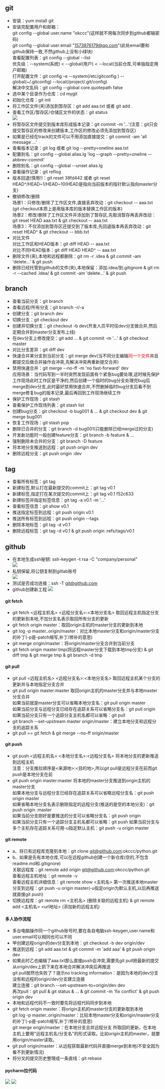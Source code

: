 ## git
- 安装：yum install git
- 安装完配置用户和邮箱：  
git config --global user.name "okccc"(这样就不用每次同步到github都输密码)  
git config --global user.email "1573976179@qq.com"(此处email要和github保持一致,不然github上没有小绿块)    
查看配置列表：git config --global --list  
优先级：--system(系统) < --global(用户) < --local(当前仓库,可单独指定用户邮箱)       
打开配置文件：git config -e --system(/etc/gitconfig ) --global(~/.gitconfig) --local(/project/.git/config)  
解决中文乱码：git config --global core.quotepath false
- 选中某个目录作为仓库：cd mygit
- 初始化仓库：git init
- 将工作区文件(夹)添加到暂存区：git add aaa.txt 或者 git add . 
- 查看工作区/暂存区/仓储区文件的状态：git status  
![](images/git/00_工作区和版本库.png)  
- 将暂存区文件提交到版本库形成版本记录：git commit -m '...'(注意：git只会提交暂存区的修改来创建版本,工作区的修改必须先添加到暂存区)  
- 如果是已经在track的文件可以不用添加直接提交：git commit -am 'all message ...'
- 查看版本记录：git log 或者 git log --pretty=oneline aaa.txt
- 配置别名：git config --global alias.lg 'log --graph --pretty=oneline --abbrev-commit'
- 删除别名：git config --global --unset alias.lg
- 查看操作记录：git reflog
- 版本回退(慎用!)：git reset 38fd442 或者 git reset HEAD^/HEAD~1/HEAD~10(HEAD是指向当前版本的指针默认指向master分支)
- 撤销修改/删除  
场景1：只修改/删除了工作区文件,直接丢弃改动：git checkout -- aaa.txt  (git checkout本质上是用版本库的版本替换工作区的版本)  
场景2：修改/删除了工作区文件并添加到了暂存区,先取消暂存再丢弃改动：git reset HEAD aaa.txt & git checkout -- aaa.txt  
场景3：不仅添加到暂存区还提交到了版本库,先回退版本再丢弃改动：git reset HEAD^ & git checkout -- bbb.txt
- 对比文件  
对比工作区和HEAD版本：git diff HEAD -- aaa.txt  
对比不同HEAD版本：git diff HEAD HEAD^ -- aaa.txt
- 删除文件(夹),本地和远程都删除：git rm -r .idea & git commit -am 'delete...' & git push
- 删除已经托管到github的文件(夹),本地保留：添加.idea/到.gitignore & git rm -r --cached .idea/ & git commit -am 'delete...' & git push
## branch
- 查看当前分支：git branch 
- 查看远程/所有分支：git branch -r/-a
- 创建分支：git branch dev
- 切换分支：git checkout dev
- 创建并切换分支：git checkout -b dev(开发人员平时往dev分支做合并,然后定期合并到master分支发布上线)
- 在dev分支上修改提交：git add ... & git commit -m '...' & git checkout master
- 对比分支差异：git diff dev
- 快速合并某分支到当前分支：git merge dev(当不同分支编辑<font color=red>同一个文件</font>并且都提交后做合并操作会冲突,先解决冲突再重新提交合并)
- 禁用快速合并：git merge --no-ff -m 'no fast-forward' dev  
应用场景：当代码写到一半时突然发现前面有个紧急bug要处理,这时候先保护工作现场此时工作区是干净的,然后创建一个临时的bug分支处理完bug后merge到dev分支,此时最好禁用快速合并,不然删掉临时bug分支后看不到merge修复bug的版本记录,最后再回到工作现场继续工作  
- 保护工作现场：git stash  
- 查看保护工作现场列表：git stash list  
- 创建bug分支：git checkout -b bug001 & ... & git checkout dev & git merge bug001 
- 恢复工作现场：git stash pop  
- 删除已合并的分支：git branch -d bug001(只能删除已经merge过的分支)
- 开发新功能时一般创建feature分支：git branch -b feature & ...
- 强制删除未合并的分支：git branch -D feature
- 将本地分支推送到远程：git push origin dev
- 删除远程分支：git push origin :dev
## tag
- 查看所有标签：git tag
- 新建标签,默认打在最新提交的commit上：git tag v0.1
- 新建标签,指定打在某次提交的commit上：git tag v0.1 f52c633
- 新建标签并指定标签信息：git tag -a v0.1 -m '...'
- 查看标签信息：git show v0.1
- 推送指定标签到远程：git push origin v0.1
- 推送所有标签到远程：git push origin --tags
- 删除本地标签：git tag -d v0.1
- 删除远程标签：git tag -d v0.1 & git push origin :refs/tags/v0.1
## github
- 在本地生成ssh秘钥: ssh-keygen -t rsa -C "company/personal"  
![](images/git/01_ssh生成秘钥.png)
- 私钥保留,将公钥复制到gitlab账号  
![](images/git/02_复制公钥到github.png) 
- 测试是否成功连接：ssh -T git@github.com 
- github创建新工程
![](images/git/03_github创建新工程.png)
#### git fetch
- git fetch <远程主机名> <远程分支名>:<本地分支名>  取回远程主机指定分支的更新到本地,不加分支名表示取回所有分支的更新
- git fetch origin master：取回origin主机的master分支的更新到本地
- git log -p master..origin/master：对比本地master分支和origin/master分支的补丁(-p是-patch缩写,补丁/修补的意思) 
- git merge origin/master：将origin/master分支合并到当前分支
- git fetch origin master:tmp(将远程master分支下载到本地tmp分支) & git diff tmp & git merge tmp & git branch -d tmp
#### git pull
- git pull <远程主机名> <远程分支名>:<本地分支名>  取回远程主机某个分支的更新并与本地指定分支合并
- git pull origin master:master  取回origin主机的master分支并与本地master分支合并  
如果当前就是master分支可以省略本地分支名：git pull origin master  
如果当前分支与远程分支已经存在追踪关系可以省略分支名：git pull origin  
如果当前分支只有一个追踪分支主机名都可以省略：git pull
- git branch --set-upstream master origin/master：建立本地分支和远程分支的追踪关系
- git pull == git fetch & git merge --no-ff origin/master 
#### git push
- git push <远程主机名> <本地分支名>:<远程分支名>  将本地分支的更新推送到远程主机  
注意：分支推拉顺序是<来源地>:<目的地>,所以git pull是远程分支在前而git push是本地分支在前
- git push origin master:master  将本地的master分支推送到origin主机的master分支  
如果本地分支与远程分支已经存在追踪关系可以省略远程分支名：git push origin master  
如果省略本地分支名表示删除指定的远程分支(推送的是空的本地分支)：git push origin :master  
如果当前分支刚好是要推送的分支可以省略分支名：git push origin  
如果当前分支只有一个追踪分支主机名都可以省略：git push
如果当前分支与多个主机存在追踪关系可用-u指定默认主机：git push -u origin master
#### git remote
- a、将已有远程库克隆到本地：git clone git@github.com:okccc/python.git
- b、如果是先有本地仓库,可以在远程github创建一个新仓库(空的,不包含readme.md和.gitignore)  
关联远程库：git remote add origin git@github.com:okccc/python.git  
查看远程主机地址：git remote -v  
查看远程主机详细信息：git remote show <主机名>
第一次推送本地master分支到远程：git push -u origin master(-u指定origin为默认主机,以后再推送就直接git push)  
- 切换远程库：git remote rm <主机名> (删除关联的远程主机) & git remote add <主机名> <url地址> (添加新的远程主机)
#### 多人协作流程
- 多台电脑操作同一个github账号时,要在各自电脑ssh-keygen,user.name和user.email可以相同也可以不同
- 甲创建远程origin的dev分支到本地：git checkout -b dev origin/dev
- 推送到远程：git add aaa.txt & git commit -m 'add aaa' & git push origin dev
- 如果此时乙也编辑了aaa.txt那么直接push会冲突,需要先git pull把最新的提交从origin/dev上抓下来在本地合并解决冲突后再推送  
git pull居然也失败了？提示no tracking information：是因为本地的dev分支没有和远程的origin/dev分支建立连接  
建立连接：git branch --set-upstream-to=origin/dev dev  
再次pull：git pull & git status & ... & git commit -m 'fix conflict' & git push origin dev  
- 本地和远程代码不一致时要先将远程代码同步到本地  
- git fetch origin master：将origin主机的master分支的更新取到本地    
git log -p master..origin/master：比较本地master分支和origin/master分支的补丁(-p是-patch缩写,补丁/修补的意思)  
git merge origin/master：在本地分支合并远程分支 所取回的更新，在本地主机上要用"远程主机名/分支名"的形式读取。比如origin主机的master，就要用origin/master读取。  
- git pull origin/master：从远程获取最新代码并直接merge到本地(不安全因为看不到更新情况)
- 将分叉的提交历史整理成一条直线：git rebase
#### pycharm拉代码
![](images/git/04_pycharm从gitlab拉代码(ssh).png)
![](images/git/05_pycharm从gitlab拉代码(http).png)



  

